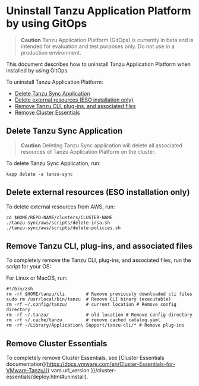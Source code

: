 # Uninstall Tanzu Application Platform by using GitOps

>**Caution** Tanzu Application Platform (GitOps) is currently in beta and is intended for evaluation and test purposes only. Do not use in a production environment.

This document describes how to uninstall Tanzu Application Platform when installed by using GitOps.

To uninstall Tanzu Application Platform:

- [Delete Tanzu Sync Application](#del-tanzu-sync)
- [Delete external resources (ESO installation only)](#del-aws-resources)
- [Remove Tanzu CLI, plug-ins, and associated files](#remove-tanzu-cli)
- [Remove Cluster Essentials](#remove-ce)

## <a id='del-tap'></a>Delete Tanzu Sync Application

>**Caution** Deleting Tanzu Sync application will delete all associated resources of Tanzu Application Platform on the cluster.

To delete Tanzu Sync Application, run:

```console
kapp delete -a tanzu-sync
```

## <a id='del-aws-resources'></a>Delete external resources (ESO installation only)

To delete external resources from AWS, run:

```console
cd $HOME/REPO-NAME/clusters/CLUSTER-NAME
./tanzu-sync/aws/scripts/delete-irsa.sh
./tanzu-sync/aws/scripts/delete-policies.sh
```

## <a id='remove-tanzu-cli'></a> Remove Tanzu CLI, plug-ins, and associated files

To completely remove the Tanzu CLI, plug-ins, and associated files, run the script for your OS:

For Linux or MacOS, run:

```console
#!/bin/zsh
rm -rf $HOME/tanzu/cli        # Remove previously downloaded cli files
sudo rm /usr/local/bin/tanzu  # Remove CLI binary (executable)
rm -rf ~/.config/tanzu/       # current location # Remove config directory
rm -rf ~/.tanzu/              # old location # Remove config directory
rm -rf ~/.cache/tanzu         # remove cached catalog.yaml
rm -rf ~/Library/Application\ Support/tanzu-cli/* # Remove plug-ins
```

## <a id='remove-ce'></a> Remove Cluster Essentials

To completely remove Cluster Essentials, see [Cluster Essentials documentation](https://docs.vmware.com/en/Cluster-Essentials-for-VMware-Tanzu/{{ vars.url_version }}/cluster-essentials/deploy.html#uninstall).
